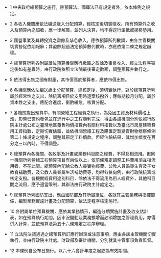 * 1 中央政府總預算之施行，除預算法、國庫法已有規定者外，依本條例之規定。

* 2 各收入機關應依法編送歲入分配預算，經核定後切實徵收。所有預算外之收入及預算內之超收，應一律解庫，並列入決算，均不得逕行坐抵或挪移墊用。

* 3 國營事業及其轉投資之盈餘及孳息收入，應依預算所列數額，由各主管機關切實督促依期報解；其盈餘超過法定預算數列數時，亦應依第二條之規定辦理。

* 4 總預算所列各附屬單位預算機關應行繳庫之盈餘及事業收入，經立法程序審定後如有差異時，由行政院依照立法院最後審定數額，調整預算并執行之。

* 5 依法得出售之國有財產，其市價高於預算者，應依市價出售。

* 6 各機關應依法編送歲出分配預算，經核定後，須切實執行。對於總預算所列屬於經常性之支出，除統籌項目於支用時逐案核撥外；應每期按月分配。屬於資本性之支出，應配合進度，衡酌緩急，核實分配。

* 7 各機關歲出預算中，有關營繕工程經費之執行，為免因工資及材料價格上漲，影響已簽約發包並在進行中之工程順利完成，得由各該機關分別依照行政院主計處公布之臺灣地區躉售物價指數內有關材料指數以及臺北市房屋建築費用工資指數，定期切實估驗，並依機關營繕工程及購置定製變賣財物稽察條例第二十條規定之程序，調整其原定工料價款。但經估驗結果，其增加幅度在百分之三以內時，不得調整。

* 8 總預算內各機關，各政事及計畫或業務科目間之經費，不得互相流用。但同一機關所列營繕工程預算項目有兩個以上，依前條規定調整工料費用須互相流用者，不在此限。總預算內配給公教人員實物經費、公教人員婚喪生育及子女教育補助費，及公教人員眷屬生活補助費等，均得各依向例，由行政院統籌或核定支撥。各機關經費用途別科目，除依法不得流用為用人經費外，其他科目間之流用，應予適當限制，其辦法由行政院主計處定之。

* 9 總預算所列國防支出，應由國防部及其所屬單位，各就其主管業務與指揮關係，編製業務實施計畫及分配預算，依法定程序核定施行。

* 10 各附屬單位預算機關，應依其業務情形，編造分期實施計畫及收支估計表，如在預算執行期間，因市況變動及業務擴增而必須增加之管理費用，亦得併入計算，並依預算法第五十六條規定之程序辦理。

* 11 立法院決議通過之總預算所訂應行辦理或注意事項，應由各該主管機關切實執行，並由行政院主計處、財政部及審計機關，分別就其主管事項負責監督。

* 12 本條例自公布日施行。以六十六會計年度之起訖為有效期間。

